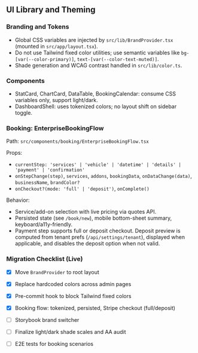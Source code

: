 ## UI Library and Theming

### Branding and Tokens
- Global CSS variables are injected by `src/lib/BrandProvider.tsx` (mounted in `src/app/layout.tsx`).
- Do not use Tailwind fixed color utilities; use semantic variables like `bg-[var(--color-primary)]`, `text-[var(--color-text-muted)]`.
- Shade generation and WCAG contrast handled in `src/lib/color.ts`.

### Components
- StatCard, ChartCard, DataTable, BookingCalendar: consume CSS variables only, support light/dark.
- DashboardShell: uses tokenized colors; no layout shift on sidebar toggle.

### Booking: EnterpriseBookingFlow
Path: `src/components/booking/EnterpriseBookingFlow.tsx`

Props:
- `currentStep: 'services' | 'vehicle' | 'datetime' | 'details' | 'payment' | 'confirmation'`
- `onStepChange(step)`, `services`, `addons`, `bookingData`, `onDataChange(data)`, `businessName`, `brandColor?`
- `onCheckout?(mode: 'full' | 'deposit')`, `onComplete()`

Behavior:
- Service/add-on selection with live pricing via quotes API.
- Persisted state (see `/book/new`), mobile bottom-sheet summary, keyboard/a11y-friendly.
- Payment step supports full or deposit checkout. Deposit preview is computed from tenant prefs (`/api/settings/tenant`), displayed when applicable, and disables the deposit option when not valid.

### Migration Checklist (Live)
- [x] Move `BrandProvider` to root layout
- [x] Replace hardcoded colors across admin pages
- [x] Pre-commit hook to block Tailwind fixed colors
- [x] Booking flow: tokenized, persisted, Stripe checkout (full/deposit)
- [ ] Storybook brand switcher
- [ ] Finalize light/dark shade scales and AA audit
- [ ] E2E tests for booking scenarios


